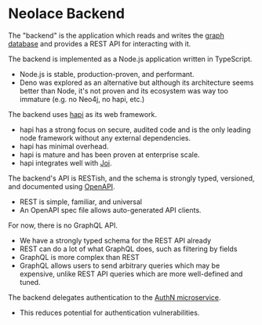 # Neolace Backend

The "backend" is the application which reads and writes the [graph database](./002-graph-data.md) and provides a REST API for interacting with it.

The backend is implemented as a Node.js application written in TypeScript.

* Node.js is stable, production-proven, and performant.
* Deno was explored as an alternative but although its architecture seems better than Node, it's not proven and its ecosystem was way too immature (e.g. no Neo4j, no hapi, etc.)

The backend uses [hapi](https://hapi.dev/) as its web framework.

* hapi has a strong focus on secure, audited code and is the only leading node framework without any external dependencies.
* hapi has minimal overhead.
* hapi is mature and has been proven at enterprise scale.
* hapi integrates well with [Joi](https://joi.dev/).

The backend's API is RESTish, and the schema is strongly typed, versioned, and documented using [OpenAPI](https://www.openapis.org/).

* REST is simple, familiar, and universal
* An OpenAPI spec file allows auto-generated API clients.

For now, there is no GraphQL API.

* We have a strongly typed schema for the REST API already
* REST can do a lot of what GraphQL does, such as filtering by fields
* GraphQL is more complex than REST
* GraphQL allows users to send arbitrary queries which may be expensive, unlike REST API queries which are more well-defined and tuned.

The backend delegates authentication to the [AuthN microservice](https://keratin.tech/).

* This reduces potential for authentication vulnerabilities.
